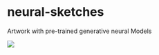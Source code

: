 # neural-sketches

Artwork with pre-trained generative neural Models

![](https://i.gyazo.com/33dabf287be682533a5a3afde2c86d80.jpg)
